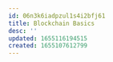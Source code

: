 ```yaml
---
id: 06n3k6iadpzul1s4i2bfj61
title: Blockchain Basics
desc: ''
updated: 1655116194515
created: 1655107612799
---
```


